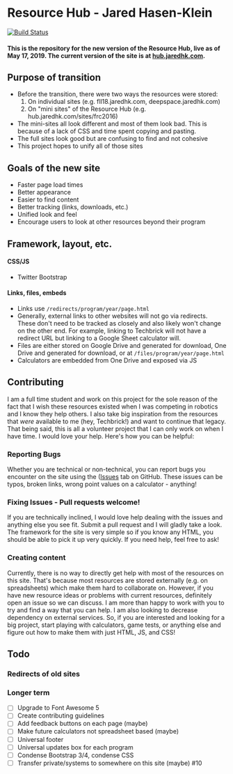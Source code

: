 # Resource Hub - Jared Hasen-Klein
[![Build Status](https://travis-ci.org/jaredhasenklein/Resource-Hub.svg?branch=master)](https://travis-ci.org/jaredhasenklein/Resource-Hub)
#### This is the repository for the new version of the Resource Hub, live as of May 17, 2019. The current version of the site is at [hub.jaredhk.com](http://hub.jaredhk.com).

## Purpose of transition
* Before the transition, there were two ways the resources were stored:
  1. On individual sites (e.g. fll18.jaredhk.com, deepspace.jaredhk.com)
  2. On "mini sites" of the Resource Hub (e.g. hub.jaredhk.com/sites/frc2016)
* The mini-sites all look different and most of them look bad. This is because of a lack of CSS and time spent copying and pasting.
* The full sites look good but are confusing to find and not cohesive
* This project hopes to unify all of those sites

## Goals of the new site
* Faster page load times
* Better appearance
* Easier to find content
* Better tracking (links, downloads, etc.)
* Unified look and feel
* Encourage users to look at other resources beyond their program

## Framework, layout, etc.
#### CSS/JS
* Twitter Bootstrap
#### Links,  files, embeds
* Links use `/redirects/program/year/page.html`
* Generally, external links to other websites will not go via redirects. These don't need to be tracked as closely and also likely won't change on the other end. For example, linking to Techbrick will not have a redirect URL but linking to a Google Sheet calculator will.
* Files are either stored on Google Drive and generated for download, One Drive and generated for download, or at `/files/program/year/page.html`
* Calculators are embedded from One Drive and exposed via JS

## Contributing
I am a full time student and work on this project for the sole reason of the fact that I wish these resources existed when I was competing in robotics and I know they help others. I also take big inspiration from the resources that _were_ available to me (hey, Techbrick!) and want to continue that legacy. That being said, this is all a volunteer project that I can only work on when I have time. I would love your help. Here's how you can be helpful:
### Reporting Bugs
Whether you are technical or non-technical, you can report bugs you encounter on the site using the ([Issues](/../../issues) tab on GitHub. These issues can be typos, broken links, wrong point values on a calculator - anything!
### Fixing Issues - Pull requests welcome!
If you are technically inclined, I would love help dealing with the issues and anything else you see fit. Submit a pull request and I will gladly take a look. The framework for the site is very simple so if you know any HTML, you should be able to pick it up very quickly. If you need help, feel free to ask!
### Creating content
Currently, there is no way to directly get help with most of the resources on this site. That's because most resources are stored externally (e.g. on spreadsheets) which make them hard to collaborate on. However, if you have new resource ideas or problems with current resources, definitely open an issue so we can discuss. I am more than happy to work with you to try and find a way that you can help. I am also looking to decrease dependency on external services. So, if you are interested and looking for a big project, start playing with calculators, game tests, or anything else and figure out how to make them with just HTML, JS, and CSS!

## Todo
### Redirects of old sites
### Longer term
- [ ] Upgrade to Font Awesome 5
- [ ] Create contributing guidelines
- [ ] Add feedback buttons on each page (maybe)
- [ ] Make future calculators not spreadsheet based (maybe)
- [ ] Universal footer
- [ ] Universal updates box for each program
- [ ] Condense Bootstrap 3/4, condense CSS
- [ ] Transfer private/systems to somewhere on this site (maybe) #10
